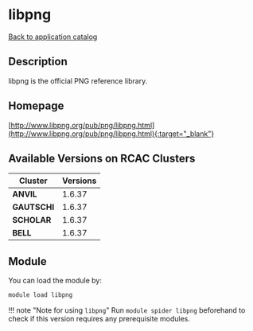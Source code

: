 # libpng

[Back to application catalog](../app_catalog.md)

## Description

libpng is the official PNG reference library.

## Homepage

[http://www.libpng.org/pub/png/libpng.html](http://www.libpng.org/pub/png/libpng.html){:target="_blank"}

## Available Versions on RCAC Clusters

|Cluster|Versions|
|---|---|
**ANVIL**|1.6.37
**GAUTSCHI**|1.6.37
**SCHOLAR**|1.6.37
**BELL**|1.6.37

## Module

You can load the module by:

```bash
module load libpng
```

!!! note "Note for using `libpng`"
    Run `module spider libpng` beforehand to check if this version requires any prerequisite modules.
